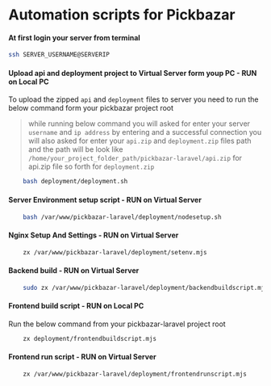 # Automation scripts for Pickbazar

#### At first login your server from terminal

```bash
ssh SERVER_USERNAME@SERVERIP
```

#### Upload api and deployment project to Virtual Server form youp PC - RUN on Local PC
To upload the zipped `api` and `deployment` files to server you need to run the below command form your pickbazar project root
> while running below command you will asked for enter your server `username` and `ip address` by entering and a successful connection you will also asked for enter your `api.zip` and `deployment.zip`
> files path and the path will be look like `/home/your_project_folder_path/pickbazar-laravel/api.zip` for api.zip file so forth for `deployment.zip`

```bash
    bash deployment/deployment.sh
````

#### Server Environment setup script - RUN on Virtual Server

```bash
    bash /var/www/pickbazar-laravel/deployment/nodesetup.sh
````

#### Nginx Setup And Settings - RUN on Virtual Server

```bash
    zx /var/www/pickbazar-laravel/deployment/setenv.mjs
````

#### Backend build - RUN on Virtual Server

```bash
    sudo zx /var/www/pickbazar-laravel/deployment/backendbuildscript.mjs
```

#### Frontend build script - RUN on Local PC
Run the below command from your pickbazar-laravel project root

```bash
    zx deployment/frontendbuildscript.mjs
```

#### Frontend run script - RUN on Virtual Server

```bash
    zx /var/www/pickbazar-laravel/deployment/frontendrunscript.mjs
```
